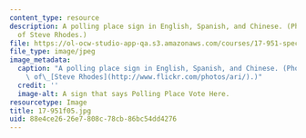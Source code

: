 ```yaml
---
content_type: resource
description: A polling place sign in English, Spanish, and Chinese. (Photo courtesy
  of Steve Rhodes.)
file: https://ol-ocw-studio-app-qa.s3.amazonaws.com/courses/17-951-special-graduate-topic-in-political-science-political-behavior-fall-2005/88e4ce2626e7808c78cb86bc54dd4276_17-951f05.jpg
file_type: image/jpeg
image_metadata:
  caption: "A polling place sign in English, Spanish, and Chinese. (Photo courtesy\
    \ of\_[Steve Rhodes](http://www.flickr.com/photos/ari/).)"
  credit: ''
  image-alt: A sign that says Polling Place Vote Here.
resourcetype: Image
title: 17-951f05.jpg
uid: 88e4ce26-26e7-808c-78cb-86bc54dd4276
---
```

